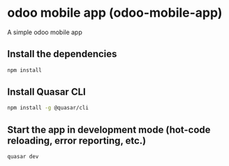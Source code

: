 # odoo mobile app (odoo-mobile-app)

A simple odoo mobile app

## Install the dependencies
```bash
npm install
```
## Install Quasar CLI
```bash
npm install -g @quasar/cli
```

## Start the app in development mode (hot-code reloading, error reporting, etc.)
```bash
quasar dev
```

